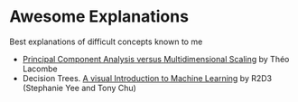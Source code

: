 # Awesome Explanations
Best explanations of difficult concepts known to me

* [Principal Component Analysis versus Multidimensional Scaling](https://tlacombe.github.io/teaching/notesCoursINF556/cours1.pdf) by Théo Lacombe
* Decision Trees. [A visual Introduction to Machine Learning](http://www.r2d3.us/visual-intro-to-machine-learning-part-1/) by R2D3 (Stephanie Yee and Tony Chu)
<!--stackedit_data:
eyJoaXN0b3J5IjpbLTEyMDU3MTQ0NDQsNDI3MTkxMTA5LC0xOT
EwMTU5MzhdfQ==
-->